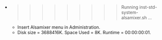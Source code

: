 * >>>>>>>>> Running inst-std-system-alsamixer.sh ...
  * Insert Alsamixer menu in Administration.
  * Disk size = 3688416K. Space Used = 8K. Runtime = 00:00:00:01.
